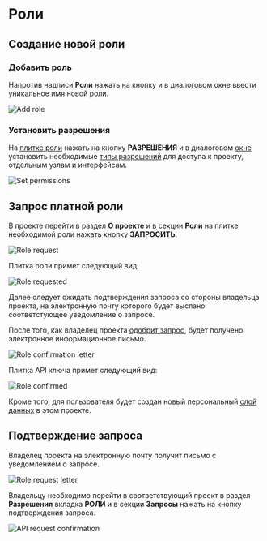 # Роли

## Создание новой роли

### Добавить роль

Напротив надписи **Роли** нажать на кнопку <span class="iconify-inline" data-icon="mdi:plus"></span> и в диалоговом окне ввести уникальное имя новой роли.

![Add role](/images/common/permissions_role_add.png)

### Установить разрешения

На [плитке роли][1] нажать на кнопку <span class="iconify-inline" data-icon="mdi:shield-edit"></span> **РАЗРЕШЕНИЯ** и в диалоговом [окне][4] установить необходимые [типы разрешений][2] для доступа к проекту, отдельным узлам и интерфейсам.

![Set permissions](/images/common/permissions_role_set_permissions.png)


## Запрос платной роли

В проекте перейти в раздел <span class="iconify-inline" data-icon="mdi:information"></span>**О проекте** и в секции <span class="iconify-inline" data-icon="mdi:ticket-account"></span>**Роли** на плитке необходимой роли нажать кнопку **ЗАПРОСИТЬ**.

![Role request](/images/common/permissions_role_request.png)

Плитка роли примет следующий вид:

![Role requested](/images/common/permissions_role_wait.png)

Далее следует ожидать подтверждения запроса со стороны владельца проекта, на электронную почту которого будет выслано соответстующее уведомление о запросе.

После того, как владелец проекта [одобрит запрос](#подтверждение-запроса), будет получено электронное информационное письмо.

![Role confirmation letter](/images/common/permissions_role_confirmed_letter.png)

Плитка API ключа примет следующий вид:

![Role confirmed](/images/common/permissions_role_confirmed.png)

Кроме того, для пользователя будет создан новый персональный [слой данных][3] в этом проекте.

## Подтверждение запроса

Владелец проекта на электронную почту получит письмо с уведомлением о запросе.

![Role request letter](/images/common/permissions_role_request_letter.png)

Владельцу необходимо перейти в соответствующий проект в раздел <span class="iconify-inline" data-icon="mdi:shield-account"></span>**Разрешения** вкладка <span class="iconify-inline" data-icon="mdi:ticket-account"></span>**РОЛИ** и в секции <span class="iconify-inline" data-icon="mdi:accout-alert"></span>**Запросы** нажать на кнопку <span class="iconify-inline" data-icon="mdi:check" style="color: green"></span> подтверждения запроса.

![API request confirmation](/images/common/permissions_role_confirmation.png)

[1]: /desc/project_role.md#плитка-роли
[2]: /desc/project_role.md#типы-разрешении
[3]: /desc/project.md#слои-данных
[4]: /desc/project_role.md#диалог-управления-разрешениями